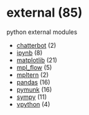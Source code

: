 # external (85)
python external modules

+ [chatterbot](chatterbot/README.md) (2)
+ [ipynb](ipynb/README.md) (8)
+ [matplotlib](matplotlib/README.md) (21)
+ [mpl_flow](mpl_flow/README.md) (5)
+ [mpltern](mpltern/README.md) (2)
+ [pandas](pandas/README.md) (16)
+ [pymunk](pymunk/README.md) (16)
+ [sympy](sympy/README.md) (11)
+ [vpython](vpython/README.md) (4)
